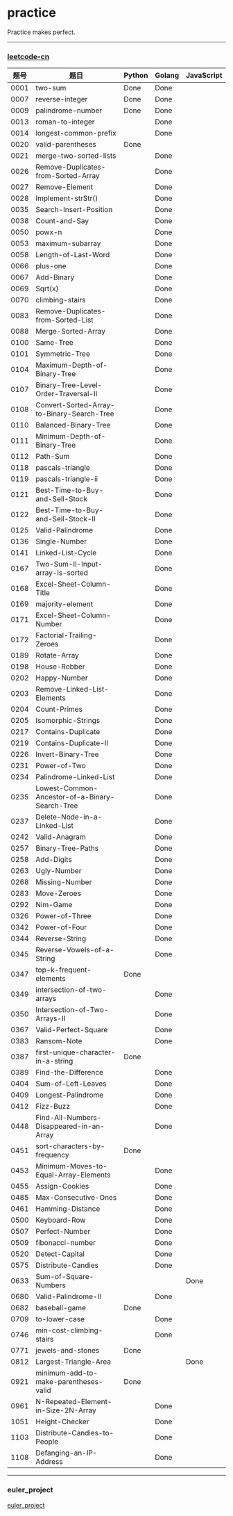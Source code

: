 # practice
Practice makes perfect.

---
### [leetcode-cn](https://leetcode-cn.com/)
  
|题号|题目|Python|Golang| JavaScript
| --- | --- | --- | ---| --- |
0001|two-sum|Done|Done
0007|reverse-integer| Done | Done
0009|palindrome-number| Done | Done
0013|roman-to-integer | | Done
0014|longest-common-prefix | | Done
0020|valid-parentheses | Done | 
0021|merge-two-sorted-lists | | Done
0026|Remove-Duplicates-from-Sorted-Array | | Done
0027|Remove-Element | | Done |
0028|Implement-strStr()| |Done|
0035|Search-Insert-Position | | Done|
0038|Count-and-Say | | Done |
0050|powx-n | | Done
0053|maximum-subarray | | Done
0058|Length-of-Last-Word | | Done|
0066|plus-one| | Done |
0067|Add-Binary | | Done |
0069|Sqrt(x) | | Done |
0070|climbing-stairs | | Done
0083|Remove-Duplicates-from-Sorted-List| | Done|
0088|Merge-Sorted-Array | | Done |
0100|Same-Tree || Done|
0101|Symmetric-Tree || Done| 
0104|Maximum-Depth-of-Binary-Tree || Done |
0107|Binary-Tree-Level-Order-Traversal-II|| Done|
0108|Convert-Sorted-Array-to-Binary-Search-Tree || Done
0110|Balanced-Binary-Tree || Done |
0111|Minimum-Depth-of-Binary-Tree || Done|
0112|Path-Sum || Done|
0118|pascals-triangle | | Done
0119|pascals-triangle-ii | | Done
0121|Best-Time-to-Buy-and-Sell-Stock | | Done|
0122|Best-Time-to-Buy-and-Sell-Stock-II| | Done |
0125|Valid-Palindrome| | Done|
0136|Single-Number | | Done |
0141|Linked-List-Cycle | | Done |
0167|Two-Sum-II-Input-array-is-sorted| | Done |
0168|Excel-Sheet-Column-Title| | Done |
0169|majority-element | | Done
0171|Excel-Sheet-Column-Number | |Done |
0172|Factorial-Trailing-Zeroes| | Done |
0189|Rotate-Array || Done |
0198|House-Robber| | Done |
0202|Happy-Number| | Done |
0203|Remove-Linked-List-Elements || Done |
0204|Count-Primes| | Done |
0205|Isomorphic-Strings || Done |
0217|Contains-Duplicate | | Done |
0219|Contains-Duplicate-II| | Done |
0226|Invert-Binary-Tree || Done |
0231|Power-of-Two|| Done |
0234|Palindrome-Linked-List || Done |
0235|Lowest-Common-Ancestor-of-a-Binary-Search-Tree || Done |
0237|Delete-Node-in-a-Linked-List || Done|
0242|Valid-Anagram ||Done |
0257|Binary-Tree-Paths || Done |
0258|Add-Digits| | Done |
0263|Ugly-Number | | Done |
0268|Missing-Number || Done |
0283|Move-Zeroes || Done|
0292|Nim-Game || Done|
0326|Power-of-Three | | Done |
0342|Power-of-Four || Done |
0344|Reverse-String | | Done |
0345|Reverse-Vowels-of-a-String| | Done |
0347|top-k-frequent-elements | Done 
0349|intersection-of-two-arrays | | Done |
0350|Intersection-of-Two-Arrays-II || Done |
0367|Valid-Perfect-Square|| Done
0383|Ransom-Note| | Done |
0387|first-unique-character-in-a-string | Done 
0389|Find-the-Difference || Done |
0404|Sum-of-Left-Leaves || Done | 
0409|Longest-Palindrome|| Done |
0412|Fizz-Buzz|| Done |
0448|Find-All-Numbers-Disappeared-in-an-Array|| Done|
0451|sort-characters-by-frequency | Done |
0453|Minimum-Moves-to-Equal-Array-Elements || Done|
0455|Assign-Cookies|| Done|
0485|Max-Consecutive-Ones || Done | 
0461|Hamming-Distance | | Done
0500|Keyboard-Row|| Done|
0507|Perfect-Number| | Done|
0509|fibonacci-number | | Done
0520|Detect-Capital || Done|
0575|Distribute-Candies || Done |
0633|Sum-of-Square-Numbers || | Done |
0680|Valid-Palindrome-II|| Done |
0682|baseball-game | Done | 
0709|to-lower-case | | Done
0746|min-cost-climbing-stairs | | Done
0771|jewels-and-stones | Done |
0812|Largest-Triangle-Area ||| Done|
0921|minimum-add-to-make-parentheses-valid | Done |
0961|N-Repeated-Element-in-Size-2N-Array | | Done |
1051|Height-Checker| | Done |
1103|Distribute-Candies-to-People | | Done |
1108|Defanging-an-IP-Address | | Done |


--- 
### euler_project
[euler_project](https://projecteuler.net/)

